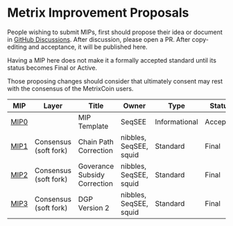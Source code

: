 # Metrix Improvement Proposals
People wishing to submit MIPs, first should propose their idea or document in [GitHub Discussions](https://github.com/TheLindaProjectInc/MIPs/discussions). After discussion, please open a PR. After copy-editing and acceptance, it will be published here.

Having a MIP here does not make it a formally accepted standard until its status becomes Final or Active.

Those proposing changes should consider that ultimately consent may rest with the consensus of the MetrixCoin users.

| MIP                    | Layer                 | Title                                                                          | Owner                                  | Type          | Status   |
| :--------------------: | --------------------- | ------------------------------------------------------------------------------ | -------------------------------------- | ------------- | -------- |
| [MIP0](/mip-0.md)      |                       | MIP Template                                                                   | SeqSEE                                 | Informational | Accepted |
| [MIP1](/mip-1.md)      | Consensus (soft fork) | Chain Path Correction                                                          | nibbles, SeqSEE, squid                 | Standard      | Final    |
| [MIP2](/mip-2.md)      | Consensus (soft fork) | Goverance Subsidy Correction                                                   | nibbles, SeqSEE, squid                 | Standard      | Final    |
| [MIP3](/mip-3.md)      | Consensus (soft fork) | DGP Version 2                                                                  | nibbles, SeqSEE, squid                 | Standard      | Final    |